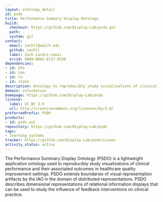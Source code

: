 ```yaml
---
layout: ontology_detail
id: psdo
title: Performance Summary Display Ontology
build:
  checkout: https://github.com/Display-Lab/psdo.git
  path: .
  system: git
contact:
  email: zachll@umich.edu
  github: zachll
  label: Zach Landis-Lewis
  orcid: 0000-0002-9117-9338
dependencies:
- id: bfo
- id: iao
- id: ro
- id: stato
description: Ontology to reproducibly study visualizations of clinical performance
domain: information
homepage: https://github.com/Display-Lab/psdo
license:
  label: CC BY 3.0
  url: http://creativecommons.org/licenses/by/3.0/
preferredPrefix: PSDO
products:
- id: psdo.owl
repository: https://github.com/Display-Lab/psdo
tags:
- learning systems
tracker: https://github.com/Display-Lab/psdo/issues
activity_status: active
---
```


The Performance Summary Display Ontology (PSDO) is a lightweight application ontology used to
reproducibly study visualizations of clinical performance and their associated outcomes in 
healthcare quality improvement settings. 
PSDO extends boundaries of visual representation artifacts by the IAO in the domain of distributed
representations. 
PSDO describes dimensional representations of relational information displays that can be used to
study the influence of feedback interventions on clinical practice.
